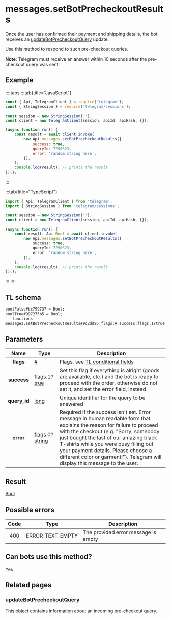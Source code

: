 # messages.setBotPrecheckoutResults

Once the user has confirmed their payment and shipping details, the bot receives an [updateBotPrecheckoutQuery](https://core.telegram.org/constructor/updateBotPrecheckoutQuery) update.

Use this method to respond to such pre-checkout queries.

**Note**: Telegram must receive an answer within 10 seconds after the pre-checkout query was sent.

## Example

::::tabs
:::tab{title="JavaScript"}

```js
const { Api, TelegramClient } = require('telegram');
const { StringSession } = require('telegram/sessions');

const session = new StringSession('');
const client = new TelegramClient(session, apiId, apiHash, {});

(async function run() {
    const result = await client.invoke(
        new Api.messages.setBotPrecheckoutResults({
            success: true,
            queryId: 7290623,
            error: 'random string here',
        }),
    );
    console.log(result); // prints the result
})();
```

:::

:::tab{title="TypeScript"}

```ts
import { Api, TelegramClient } from 'telegram';
import { StringSession } from 'telegram/sessions';

const session = new StringSession('');
const client = new TelegramClient(session, apiId, apiHash, {});

(async function run() {
    const result: Api.Bool = await client.invoke(
        new Api.messages.setBotPrecheckoutResults({
            success: true,
            queryId: 7290623,
            error: 'random string here',
        }),
    );
    console.log(result); // prints the result
})();
```

:::
::::

## TL schema

```txt
boolFalse#bc799737 = Bool;
boolTrue#997275b5 = Bool;
---functions---
messages.setBotPrecheckoutResults#9c2dd95 flags:# success:flags.1?true query_id:long error:flags.0?string = Bool;
```

## Parameters

|     Name     | Type                                                                                                                              | Description                                                                                                                                                                                                                                                                                                                                                              |
| :----------: | --------------------------------------------------------------------------------------------------------------------------------- | ------------------------------------------------------------------------------------------------------------------------------------------------------------------------------------------------------------------------------------------------------------------------------------------------------------------------------------------------------------------------ |
|  **flags**   | [#](https://core.telegram.org/type/%23)                                                                                           | Flags, see [TL conditional fields](https://core.telegram.org/mtproto/TL-combinators#conditional-fields)                                                                                                                                                                                                                                                                  |
| **success**  | [flags](https://core.telegram.org/mtproto/TL-combinators#conditional-fields).1?[true](https://core.telegram.org/constructor/true) | Set this flag if everything is alright (goods are available, etc.) and the bot is ready to proceed with the order, otherwise do not set it, and set the error field, instead                                                                                                                                                                                             |
| **query_id** | [long](https://core.telegram.org/type/long)                                                                                       | Unique identifier for the query to be answered                                                                                                                                                                                                                                                                                                                           |
|  **error**   | [flags](https://core.telegram.org/mtproto/TL-combinators#conditional-fields).0?[string](https://core.telegram.org/type/string)    | Required if the success isn't set. Error message in human readable form that explains the reason for failure to proceed with the checkout (e.g. "Sorry, somebody just bought the last of our amazing black T-shirts while you were busy filling out your payment details. Please choose a different color or garment!"). Telegram will display this message to the user. |

## Result

[Bool](https://core.telegram.org/type/Bool)

## Possible errors

| Code | Type             | Description                         |
| :--: | ---------------- | ----------------------------------- |
| 400  | ERROR_TEXT_EMPTY | The provided error message is empty |

## Can bots use this method?

Yes

## Related pages

### [updateBotPrecheckoutQuery](https://core.telegram.org/constructor/updateBotPrecheckoutQuery)

This object contains information about an incoming pre-checkout query.
